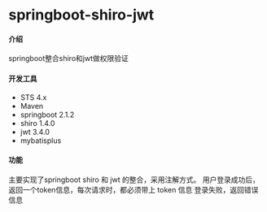 # springboot-shiro-jwt

#### 介绍
springboot整合shiro和jwt做权限验证

#### 开发工具
- STS 4.x
- Maven
- springboot 2.1.2
- shiro 1.4.0
- jwt 3.4.0
- mybatisplus


#### 功能
主要实现了springboot shiro 和 jwt 的整合，采用注解方式。
用户登录成功后，返回一个token信息，每次请求时，都必须带上 token 信息
登录失败，返回错误信息
